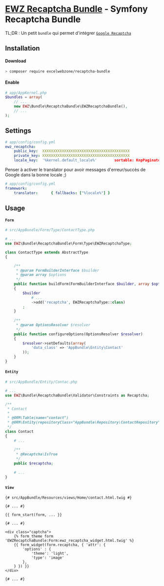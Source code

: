 # [EWZ Recaptcha Bundle](https://github.com/excelwebzone/EWZRecaptchaBundle) - Symfony Recaptcha Bundle

TL;DR : Un petit `bundle` qui permet d'intégrer [`Google Recaptcha`](https://www.google.com/recaptcha/intro/index.html)

## Installation

#### Download

```bash
> composer require excelwebzone/recaptcha-bundle
```

#### Enable

```php
# app/AppKernel.php
$bundles = array(
    // ...
    new EWZ\Bundle\RecaptchaBundle\EWZRecaptchaBundle(),
    // ...
);
```

## Settings

```yaml
# app/config/config.yml
ewz_recaptcha:
    public_key:  XXXXXXXXXXXXXXXXXXXXXXXXXXXXXXXXXXXXXXXX
    private_key: XXXXXXXXXXXXXXXXXXXXXXXXXXXXXXXXXXXXXXXX
    locale_key:  '%kernel.default_locale%'        sortable: KnpPaginatorBundle:Pagination:sortable_link.html.twig # sort link template
```

Penser à activer le translator pour avoir messages d'erreur/succès de Google dans la bonne locale ;)

```yaml
# app/config/config.yml
framework:
    translator:      { fallbacks: ["%locale%"] }
```

## Usage

#### `Form`

```php
# src/AppBundle/Form/Type/ContactType.php

# ...
use EWZ\Bundle\RecaptchaBundle\Form\Type\EWZRecaptchaType;

class ContactType extends AbstractType
{

    /**
     * @param FormBuilderInterface $builder
     * @param array $options
     */
    public function buildForm(FormBuilderInterface $builder, array $options)
    {
        $builder
            # ...
            ->add('recaptcha', EWZRecaptchaType::class)
        ;
    }
    
    /**
     * @param OptionsResolver $resolver
     */
    public function configureOptions(OptionsResolver $resolver)
    {
        $resolver->setDefaults(array(
            'data_class' => 'AppBundle\Entity\Contact'
        ));
    }
}
```

#### `Entity`

```php
# src/AppBundle/Entity/Contac.php

# ...
use EWZ\Bundle\RecaptchaBundle\Validator\Constraints as Recaptcha;

/**
 * Contact
 *
 * @ORM\Table(name="contact")
 * @ORM\Entity(repositoryClass="AppBundle\Repository\ContactRepository")
 */
class Contact
{
    # ...
    
    /**
     * @Recaptcha\IsTrue
     */
    public $recaptcha;
    
    # ...
}
```

#### `View`

```twig
{# src/AppBundle/Resources/views/Home/contact.html.twig #}

{# ... #}

{{ form_start(form, ... }}

{# ... #}

<div class="captcha">
    {% form_theme form 'EWZRecaptchaBundle:Form:ewz_recaptcha_widget.html.twig' %}
    {{ form_widget(form.recaptcha, { 'attr': {
        'options' : {
            'theme': 'light',
            'type': 'image'
        },
    } }) }}
</div>

{# ... #}

```